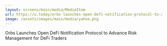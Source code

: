 ```yaml
---
layout: screens/main/media/MediaItem
url: https://u.today/orbs-launches-open-defi-notification-protocol-to-advance-risk-management-for-defi-traders
image: /assets/images/main/media/yahoo.png
---
```


Orbs Launches Open DeFi Notification Protocol to Advance Risk Management for DeFi Traders